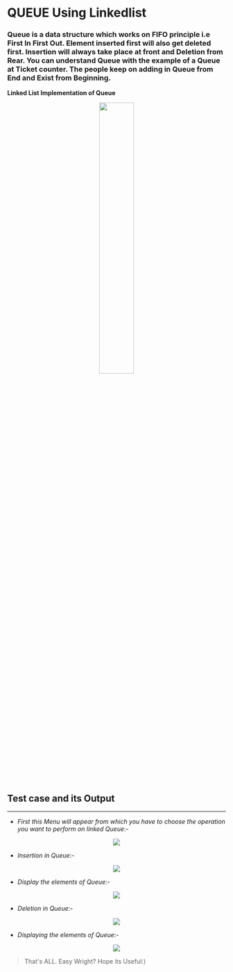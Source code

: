 # QUEUE Using Linkedlist
### Queue is a data structure which works on FIFO principle i.e First In First Out. Element inserted first will also get deleted first. Insertion will always take place at front and Deletion from Rear. You can understand Queue with the example of a Queue at Ticket counter. The people keep on adding in Queue from End and Exist from Beginning. 
**Linked List Implementation of Queue**
<p align="center">
     <img src="https://user-images.githubusercontent.com/68437435/110757690-af5daf80-8271-11eb-988c-eeead742bf37.jpg" height="40%" width="40%">
</p>


## Test case and its Output
---------------------------
- *First this Menu will appear from which you have to choose the operation you want to perform on linked Queue*:-
<p align="center">
  <img src="https://user-images.githubusercontent.com/68437435/110761281-8d662c00-8275-11eb-8d8a-5cb01b730ff3.jpg"></p>

- *Insertion in Queue*:-
<p align="center">
  <img src="https://user-images.githubusercontent.com/68437435/110760223-7f63db80-8274-11eb-8203-4705ff65bb0a.jpg"></p>

- *Display the elements of Queue*:-
<p align="center">
  <img src="https://user-images.githubusercontent.com/68437435/110760506-c9e55800-8274-11eb-8b40-05d860c0978b.jpg"></p>

- *Deletion in Queue*:-
<p align="center">
  <img src="https://user-images.githubusercontent.com/68437435/110760713-fe591400-8274-11eb-83ef-e90ac3051dbb.jpg"></p>

- *Displaying the elements of Queue*:-
<p align="center">
  <img src="https://user-images.githubusercontent.com/68437435/110760959-3c563800-8275-11eb-9987-401050ed58af.jpg"></p>

>That's ALL. Easy Wright? Hope its Useful:)
